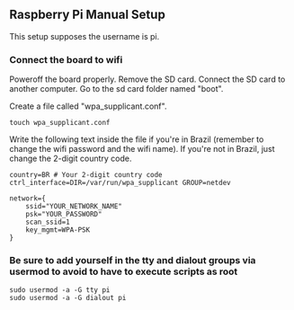 ## Raspberry Pi Manual Setup
This setup supposes the username is pi. 

### Connect the board to wifi

Poweroff the board properly. Remove the SD card. Connect the SD card to another computer. Go to the sd card folder named "boot".

Create a file called "wpa_supplicant.conf".
```
touch wpa_supplicant.conf
```

Write the following text inside the file if you're in Brazil (remember to change the wifi password and the wifi name). If you're not in Brazil, just change the 2-digit country code.
```
country=BR # Your 2-digit country code
ctrl_interface=DIR=/var/run/wpa_supplicant GROUP=netdev

network={
    ssid="YOUR_NETWORK_NAME"
    psk="YOUR_PASSWORD"
    scan_ssid=1
    key_mgmt=WPA-PSK
}
```

### Be sure to add yourself in the tty and dialout groups via usermod to avoid to have to execute scripts as root

```
sudo usermod -a -G tty pi
sudo usermod -a -G dialout pi
```
